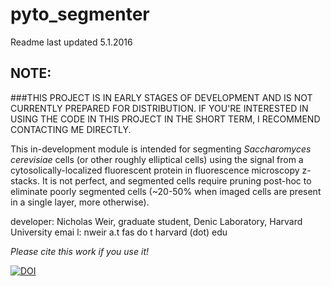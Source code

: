 # pyto_segmenter

Readme last updated 5.1.2016

## NOTE: 
###THIS PROJECT IS IN EARLY STAGES OF DEVELOPMENT AND IS NOT CURRENTLY PREPARED FOR DISTRIBUTION. IF YOU'RE INTERESTED IN USING THE CODE IN THIS PROJECT IN THE SHORT TERM, I RECOMMEND CONTACTING ME DIRECTLY.

This in-development module is intended for segmenting _Saccharomyces cerevisiae_ cells (or other roughly elliptical cells) using the signal from a cytosolically-localized fluorescent protein in fluorescence microscopy z-stacks. It is not perfect, and segmented cells require pruning post-hoc to eliminate poorly segmented cells (~20-50% when imaged cells are present in a single layer, more otherwise).

developer: Nicholas Weir, graduate student, Denic Laboratory, Harvard University
emai l: nweir a.t fas do t harvard (dot) edu

_Please cite this work if you use it!_ 

[![DOI](https://zenodo.org/badge/16661/nrweir/pyto_segmenter.svg)](https://zenodo.org/badge/latestdoi/16661/nrweir/pyto_segmenter)

